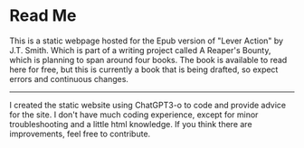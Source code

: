 <H1> Read Me </H1>

This is a static webpage hosted for the Epub version of "Lever Action" by J.T. Smith. Which is part of a writing project called A Reaper's Bounty, which is planning to span around four books. The book is available to read here for free, but this is currently a book that is being drafted, so expect errors and continuous changes.

<hr>

I created the static website using ChatGPT3-o to code and provide advice for the site. I don't have much coding experience, except for minor troubleshooting and a little html knowledge. If you think there are improvements, feel free to contribute.
